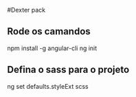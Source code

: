 #Dexter pack

## Rode os camandos

npm install -g angular-cli
ng init


## Defina o sass para o projeto

ng set defaults.styleExt scss
